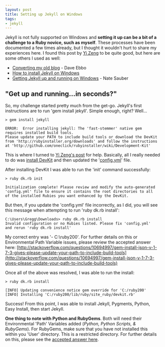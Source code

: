 ```yaml
---
layout: post
title: Setting up Jekyll on Windows
tags: 
- jekyll 
---
```


Jekyll is not fully supported on Windows and **setting it up can be a bit of a challenge to a Ruby novice, such as myself**. These processes have been documented a few times already, but I thought it wouldn't hurt to share my experiences here.  I found this post by [Yi Zeng](http://yizeng.me/2013/05/10/setup-jekyll-on-windows/) to be quite good, but here are some others I used as well:

- [Converting my old blog](http://blog.davidebbo.com/2014/01/converting-my-old-blog.html) - Dave Ebbo
- [How to install Jekyll on Windows](http://minimaldev.com/how-to-install-jekyll-on-windows/)
- [Getting Jekyll up and running on Windows](http://thedustytome.com/2014/02/15/Getting-Jekyll-up-and-running-on-Windows/) - Nate Sauber

## "Get up and running...in seconds?" ##
So, my challenge started pretty much from the get-go. Jekyll's first instructions are to run 'gem install jekyll'.  Simple enough, right?  Well...

    > gem install jekyll
    
    ERROR:  Error installing jekyll: The 'fast-stemmer' native gem requires installed build tools.
    Please update your PATH to include build tools or download the DevKit from 'http://rubyinstaller.org/downloads' and follow the instructions at 'http://github.com/oneclick/rubyinstaller/wiki/Development-Kit'

This is where I turned to [Yi Zeng's post](http://yizeng.me/2013/05/10/setup-jekyll-on-windows/) for help. Basically, all I really needed to do was [install DevKit](http://rubyinstaller.org/downloads/) and then updated the '[config.yml](http://stackoverflow.com/questions/20810653/how-do-i-configure-config-yml-so-that-i-can-install-devkit)' file.  

After installing DevKit I was able to run the 'init' command successfully:

	> ruby dk.rb init
    
    Initialization complete! Please review and modify the auto-generated
    'config.yml' file to ensure it contains the root directories to all
    of the installed Rubies you want enhanced by the DevKit.

But then, if you update the 'config.yml' file incorrectly, as I did, you will see this message when attempting to run 'ruby dk.rb install':

    C:\Users\Gregg\Downloads> ruby dk.rb install
    Invalid configuration or no Rubies listed. Please fix 'config.yml'
    and rerun 'ruby dk.rb install'

My correct entry was '- C:\ruby200'. For further details on this or Environmental Path Variable issues, please review the accepted answer here: [http://stackoverflow.com/questions/10694997/gem-install-json-v-1-7-3-gives-please-update-your-path-to-include-build-tools](http://stackoverflow.com/questions/10694997/gem-install-json-v-1-7-3-gives-please-update-your-path-to-include-build-tools)

Once all of the above was resolved, I was able to run the install:

    > ruby dk.rb install
    
    [INFO] Updating convenience notice gem override for 'C:/ruby200'
    [INFO] Installing 'C:/ruby200/lib/ruby/site_ruby/devkit.rb'

Success! From this point, I was able to install Jekyll, Pygments, Python, Easy Install, then start Jekyll.

**One thing to note with Python and RubyGems**. Both will need their Environmental 'Path' Variables added (*Python, Python Scripts, & RubyGems*).  For RubyGems, make sure that you have not installed this within you 'User' directory. This is a restricted directory.  For further details on this, please see the [accepted answer here](http://stackoverflow.com/questions/17550903/why-do-i-get-a-permission-denied-error-while-installing-a-gem).